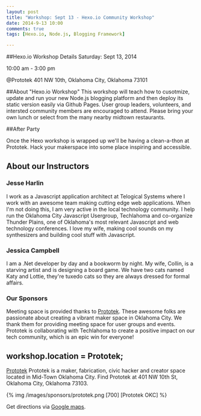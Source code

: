 ```yaml
---
layout: post
title: "Workshop: Sept 13 - Hexo.io Community Workshop"
date: 2014-9-13 10:00
comments: true
tags: [Hexo.io, Node.js, Blogging Framework]

---
```


##Hexo.io Workshop Details
Saturday: Sept 13, 2014

10:00 am - 3:00 pm

@Prototek
401 NW 10th,
Oklahoma City, Oklahoma
73101


##About "Hexo.io Workshop"
This workshop will teach how to cusotmize, update and run your new Node.js blogging platform and then deploy its static version easily via Github Pages. User group leaders, volunteers, and intersted community members are encouraged to attend. Please bring your own lunch or select from the many nearby midtown restaurants.

##After Party 
<!-- more -->
Once the Hexo workshop is wrapped up we'll be having a clean-a-thon at Prototek. Hack your makerspace into some place inspiring and accessible.


## About our Instructors

### Jesse Harlin

I work as a Javascript application architect at Telogical Systems where I work with an awesome team making cutting edge web applications. When I'm not doing this, I am very active in the local technology community. I help run the Oklahoma City Javascript Usergroup, Techlahoma and co-organize Thunder Plains, one of Oklahoma's most relevant Javascript and web technology conferences. 
I love my wife, making cool sounds on my synthesizers and building cool stuff with Javascript.

### Jessica Campbell

I am a .Net developer by day and a bookworm by night. My wife, Collin, is a starving artist and is designing a board game. We have two cats named Katy and Lottie, they're tuxedo cats so they are always dressed for formal affairs.


### Our Sponsors
Meeting space is provided thanks to [Prototek](http://www.prototekokc.com). These awesome folks are passionate about creating a vibrant maker space in Oklahoma City. We thank them for providing meeting space for user groups and events. Prototek is collaborating with Techlahoma to create a positive impact on our tech community, which is an epic win for everyone!

## workshop.location = Prototek;

[Prototek](http://prototekokc.com/) Prototek is a maker, fabrication, civic hacker and creator space located in Mid-Town Oklahoma City. Find Prototek at 401 NW 10th St, Oklahoma City, Oklahoma 73103.

{% img  /images/sponsors/prototek.png [700] [Prototek OKC] %}

Get directions via [Google maps](https://www.google.com/maps/place/401+NW+10th+St/@35.478527,-97.519417,17z/data=!3m1!4b1!4m2!3m1!1s0x87b21733fd30d655:0xce3a1cd9b95c8415).
